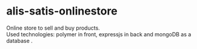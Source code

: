 # alis-satis-onlinestore
Online store to sell and buy products. <br>
Used technologies: polymer in front, expressjs in back and mongoDB as a database .

